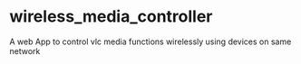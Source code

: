 # wireless_media_controller
A web App to control vlc media functions wirelessly using  devices on same network
